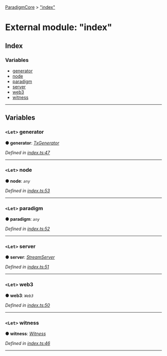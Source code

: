 [ParadigmCore](../README.md) > ["index"](../modules/_index_.md)

# External module: "index"

## Index

### Variables

* [generator](_index_.md#generator)
* [node](_index_.md#node)
* [paradigm](_index_.md#paradigm)
* [server](_index_.md#server)
* [web3](_index_.md#web3)
* [witness](_index_.md#witness)

---

## Variables

<a id="generator"></a>

### `<Let>` generator

**● generator**: *[TxGenerator](../classes/_core_util_txgenerator_.txgenerator.md)*

*Defined in [index.ts:47](https://github.com/paradigmfoundation/paradigmcore/blob/5e7a947/src/index.ts#L47)*

___
<a id="node"></a>

### `<Let>` node

**● node**: *`any`*

*Defined in [index.ts:53](https://github.com/paradigmfoundation/paradigmcore/blob/5e7a947/src/index.ts#L53)*

___
<a id="paradigm"></a>

### `<Let>` paradigm

**● paradigm**: *`any`*

*Defined in [index.ts:52](https://github.com/paradigmfoundation/paradigmcore/blob/5e7a947/src/index.ts#L52)*

___
<a id="server"></a>

### `<Let>` server

**● server**: *[StreamServer](../classes/_api_stream_streamserver_.streamserver.md)*

*Defined in [index.ts:51](https://github.com/paradigmfoundation/paradigmcore/blob/5e7a947/src/index.ts#L51)*

___
<a id="web3"></a>

### `<Let>` web3

**● web3**: *`Web3`*

*Defined in [index.ts:50](https://github.com/paradigmfoundation/paradigmcore/blob/5e7a947/src/index.ts#L50)*

___
<a id="witness"></a>

### `<Let>` witness

**● witness**: *[Witness](../classes/_witness_witness_.witness.md)*

*Defined in [index.ts:46](https://github.com/paradigmfoundation/paradigmcore/blob/5e7a947/src/index.ts#L46)*

___


